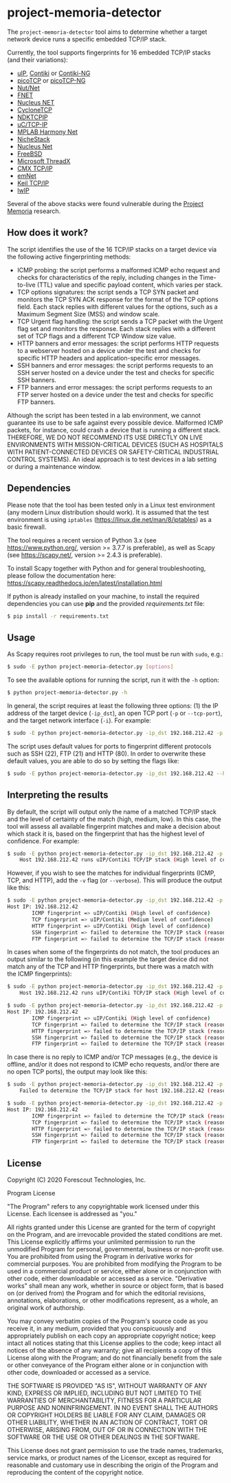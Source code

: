 # project-memoria-detector

The `project-memoria-detector` tool aims to determine whether a target network device runs a specific embedded TCP/IP stack. 

Currently, the tool supports fingerprints for 16 embedded TCP/IP stacks (and their variations):
- [uIP](https://github.com/adamdunkels/uip), [Contiki](https://github.com/contiki-os/contiki) or [Contiki-NG](https://github.com/contiki-ng/contiki-ng)
- [picoTCP](https://github.com/tass-belgium/picotcp) or [picoTCP-NG](https://github.com/virtualsquare/picotcp)
- [Nut/Net](http://www.ethernut.de/en/software/)
- [FNET](http://fnet.sourceforge.net/)
- [Nucleus NET](https://www.prnewswire.com/news-releases/siemens-launches-new-enterprise-class-embedded-linux-solution-for-embedded-systems-development-300798756.html)
- [CycloneTCP](https://www.oryx-embedded.com/products/CycloneTCP)
- [NDKTCPIP](https://www.ti.com/tool/NDKTCPIP)
- [uC/TCP-IP](https://github.com/weston-embedded/uC-TCP-IP)
- [MPLAB Harmony Net](https://github.com/Microchip-MPLAB-Harmony/net)
- [NicheStack](https://en.wikipedia.org/wiki/NicheStack_TCP/IPv4)
- [Nucleus Net](https://www.plm.automation.siemens.com/global/en/products/embedded/nucleus-rtos.html)
- [FreeBSD](https://www.freebsd.org/)
- [Microsoft ThreadX](https://docs.microsoft.com/en-us/azure/rtos/threadx/overview-threadx)
- [CMX TCP/IP](http://www.cmx.com/tcpip.htm)
- [emNet](https://www.st.com/en/embedded-software/embos-ip.html)
- [Keil TCP/IP](https://www.keil.com/arm/rl-arm/rl-tcpnet.asp)
- [lwIP](http://www.nongnu.org/lwip/2_1_x/index.html)

Several of the above stacks were found vulnerable during the [Project Memoria](https://www.forescout.com/research-labs/) research.

## How does it work?

The script identifies the use of the 16 TCP/IP stacks on a target device via the following active fingerprinting methods:
- ICMP probing: the script performs a malformed ICMP echo request and checks for characteristics of the reply, including changes in the Time-to-live (TTL) value and specific payload content, which varies per stack. 
- TCP options signatures: the script sends a TCP SYN packet and monitors the TCP SYN ACK response for the format of the TCP options field. Each stack replies with different values for the options, such as a Maximum Segment Size (MSS) and window scale.
- TCP Urgent flag handling: the script sends a TCP packet with the Urgent flag set and monitors the response. Each stack replies with a different set of TCP flags and a different TCP Window size value.
- HTTP banners and error messages: the script performs HTTP requests to a webserver hosted on a device under the test and checks for specific HTTP headers and application-specific error messages.
- SSH banners and error messages: the script performs requests to an SSH server hosted on a device under the test and checks for specific SSH banners.
- FTP banners and error messages: the script performs requests to an FTP server hosted on a device under the test and checks for specific FTP banners.

Although the script has been tested in a lab environment, we cannot guarantee its use to be safe against every possible device. Malformed ICMP packets, for instance, could crash a device that is running a different stack. THEREFORE, WE DO NOT RECOMMEND ITS USE DIRECTLY ON LIVE ENVIRONMENTS WITH MISSION-CRITICAL DEVICES (SUCH AS HOSPITALS WITH PATIENT-CONNECTED DEVICES OR SAFETY-CRITICAL INDUSTRIAL CONTROL SYSTEMS). An ideal approach is to test devices in a lab setting or during a maintenance window.

## Dependencies

Please note that the tool has been tested only in a Linux test environment (any modern Linux distribution should work). It is assumed that the test environment is using `iptables` (https://linux.die.net/man/8/iptables) as a basic firewall.

The tool requires a recent version of Python 3.x (see https://www.python.org/, version >= 3.7.7 is preferable), as well as Scapy (see https://scapy.net/, version >= 2.4.3 is preferable). 


To install Scapy together with Python and for general troubleshooting, please follow the documentation here: https://scapy.readthedocs.io/en/latest/installation.html

If python is already installed on your machine, to install the required dependencies you can use **pip** and the provided *requirements.txt* file:

```bash
$ pip install -r requirements.txt
```

## Usage

As Scapy requires root privileges to run, the tool must be run with `sudo`, e.g.:

```bash
$ sudo -E python project-memoria-detector.py [options]
```

To see the available options for running the script, run it with the `-h` option:

```bash
$ python project-memoria-detector.py -h
```

In general, the script requires at least the following three options: (1) the IP address of the target device (`-ip_dst`), an open TCP port (`-p` or `--tcp-port`), and the target network interface (`-i`). For example:

```bash
$ sudo -E python project-memoria-detector.py -ip_dst 192.168.212.42 -p 80 -i eth1
```

The script uses default values for ports to fingerprint different protocols such as SSH (22), FTP (21) and HTTP (80). In order to overwrite these default values, you are able to do so by setting the flags like:
```bash
$ sudo -E python project-memoria-detector.py -ip_dst 192.168.212.42 --http-port 80 --ssh-port 22 --ftp-port 21 -i eth1
```

## Interpreting the results 

By default, the script will output only the name of a matched TCP/IP stack and the level of certainty of the match (high, medium, low). In this case, the tool will assess all available fingerprint matches and make a decision about which stack it is, based on the fingerprint that has the highest level of confidence. For example:

```bash
$ sudo -E python project-memoria-detector.py -ip_dst 192.168.212.42 -p 80 -i eth1
    Host 192.168.212.42 runs uIP/Contiki TCP/IP stack (High level of confidence)
```

However, if you wish to see the matches for individual fingerprints (ICMP, TCP, and HTTP), add the `-v` flag (or `--verbose`). This will produce the output like this:

```bash
$ sudo -E python project-memoria-detector.py -ip_dst 192.168.212.42 -p 80 --http-port 80 -i eth1 -v
Host IP: 192.168.212.42
        ICMP fingerprint => uIP/Contiki (High level of confidence)
        TCP fingerprint => uIP/Contiki (Medium level of confidence)
        HTTP fingerprint => uIP/Contiki (High level of confidence)
        SSH fingerprint => failed to determine the TCP/IP stack (reason: No reply)
        FTP fingerprint => failed to determine the TCP/IP stack (reason: No reply)
```

In cases when some of the fingerprints do not match, the tool produces an output similar to the following (in this example the target device did not match any of the TCP and HTTP fingerprints, but there was a match with the ICMP fingerprints):

```bash
$ sudo -E python project-memoria-detector.py -ip_dst 192.168.212.42 -p 80 -i eth1
    Host 192.168.212.42 runs uIP/Contiki TCP/IP stack (High level of confidence)

$ sudo -E python project-memoria-detector.py -ip_dst 192.168.212.42 -p 80 -i eth1 -v
Host IP: 192.168.212.42
        ICMP fingerprint => uIP/Contiki (High level of confidence)
        TCP fingerprint => failed to determine the TCP/IP stack (reason: No match)
        HTTP fingerprint => failed to determine the TCP/IP stack (reason: No match)
        SSH fingerprint => failed to determine the TCP/IP stack (reason: No reply)
        FTP fingerprint => failed to determine the TCP/IP stack (reason: No reply)
```

In case there is no reply to ICMP and/or TCP messages (e.g., the device is offline, and/or it does not respond to ICMP echo requests, and/or there are no open TCP ports), the output may look like this:

```bash
$ sudo -E python project-memoria-detector.py -ip_dst 192.168.212.42 -p 80 -i eth1
    Failed to determine the TCP/IP stack for host 192.168.212.42 (reason: No reply)

$ sudo -E python project-memoria-detector.py -ip_dst 192.168.212.42 -p 80 --http-port 80 -i eth1 -v
Host IP: 192.168.212.42
        ICMP fingerprint => failed to determine the TCP/IP stack (reason: No reply)
        TCP fingerprint => failed to determine the TCP/IP stack (reason: No reply)
        HTTP fingerprint => failed to determine the TCP/IP stack (reason: No reply)
        SSH fingerprint => failed to determine the TCP/IP stack (reason: No reply)
        FTP fingerprint => failed to determine the TCP/IP stack (reason: No reply)
```


## License

Copyright (C) 2020 Forescout Technologies, Inc.

Program License

"The Program" refers to any copyrightable work licensed under this License. Each licensee is addressed as "you."

All rights granted under this License are granted for the term of copyright on the Program, and are irrevocable provided the stated conditions are met. This License explicitly affirms your unlimited permission to run the unmodified Program for personal, governmental, business or non-profit use. You are prohibited from using the Program in derivative works for commercial purposes. You are prohibited from modifying the Program to be used in a commercial product or service, either alone or in conjunction with other code, either downloadable or accessed as a service. "Derivative works" shall mean any work, whether in source or object form, that is based on (or derived from) the Program and for which the editorial revisions, annotations, elaborations, or other modifications represent, as a whole, an original work of authorship.

You may convey verbatim copies of the Program's source code as you receive it, in any medium, provided that you conspicuously and appropriately publish on each copy an appropriate copyright notice; keep intact all notices stating that this License applies to the code; keep intact all notices of the absence of any warranty; give all recipients a copy of this License along with the Program; and do not financially benefit from the sale or other conveyance of the Program either alone or in conjunction with other code, downloaded or accessed as a service.

THE SOFTWARE IS PROVIDED "AS IS", WITHOUT WARRANTY OF ANY KIND, EXPRESS OR IMPLIED, INCLUDING BUT NOT LIMITED TO THE WARRANTIES OF MERCHANTABILITY, FITNESS FOR A PARTICULAR PURPOSE AND NONINFRINGEMENT. IN NO EVENT SHALL THE AUTHORS OR COPYRIGHT HOLDERS BE LIABLE FOR ANY CLAIM, DAMAGES OR OTHER LIABILITY, WHETHER IN AN ACTION OF CONTRACT, TORT OR OTHERWISE, ARISING FROM, OUT OF OR IN CONNECTION WITH THE SOFTWARE OR THE USE OR OTHER DEALINGS IN THE SOFTWARE.

This License does not grant permission to use the trade names, trademarks, service marks, or product names of the Licensor, except as required for reasonable and customary use in describing the origin of the Program and reproducing the content of the copyright notice.

